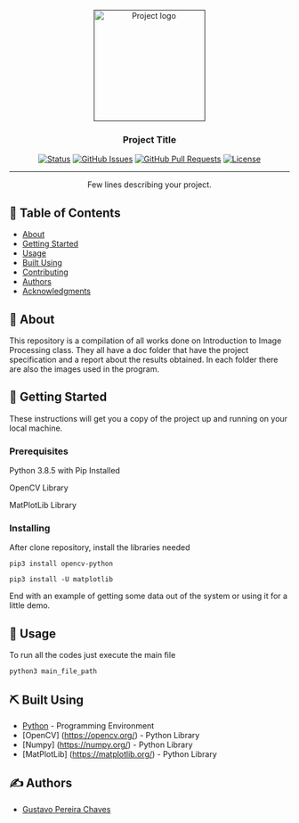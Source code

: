 <p align="center">
  <a href="" rel="noopener">
 <img width=200px height=200px src="https://i.imgur.com/6wj0hh6.jpg" alt="Project logo"></a>
</p>

<h3 align="center">Project Title</h3>

<div align="center">

[![Status](https://img.shields.io/badge/status-active-success.svg)]()
[![GitHub Issues](https://img.shields.io/github/issues/kylelobo/The-Documentation-Compendium.svg)](https://github.com/kylelobo/The-Documentation-Compendium/issues)
[![GitHub Pull Requests](https://img.shields.io/github/issues-pr/kylelobo/The-Documentation-Compendium.svg)](https://github.com/kylelobo/The-Documentation-Compendium/pulls)
[![License](https://img.shields.io/badge/license-MIT-blue.svg)](/LICENSE)

</div>

---

<p align="center"> Few lines describing your project.
    <br> 
</p>

## 📝 Table of Contents

- [About](#about)
- [Getting Started](#getting_started)
- [Usage](#usage)
- [Built Using](#built_using)
- [Contributing](../CONTRIBUTING.md)
- [Authors](#authors)
- [Acknowledgments](#acknowledgement)

## 🧐 About <a name = "about"></a>

This repository is a compilation of all works done on Introduction to Image Processing class. They all have a doc folder that have the project specification and a report about the results obtained. In each folder there are also the images used in the program.

## 🏁 Getting Started <a name = "getting_started"></a>

These instructions will get you a copy of the project up and running on your local machine.

### Prerequisites

Python 3.8.5 with Pip Installed

OpenCV Library

MatPlotLib Library

### Installing

After clone repository, install the libraries needed
```
pip3 install opencv-python
```
```
pip3 install -U matplotlib
```

End with an example of getting some data out of the system or using it for a little demo.

## 🎈 Usage <a name="usage"></a>

To run all the codes just execute the main file
```
python3 main_file_path
```

## ⛏️ Built Using <a name = "built_using"></a>

- [Python](https://www.python.org/) - Programming Environment
- [OpenCV] (https://opencv.org/) - Python Library
- [Numpy] (https://numpy.org/) - Python Library
- [MatPlotLib] (https://matplotlib.org/) - Python Library

## ✍️ Authors <a name = "authors"></a>

- [Gustavo Pereira Chaves](https://github.com/gustavo-oo)

